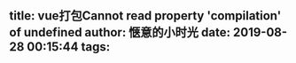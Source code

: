 title: vue打包Cannot read property 'compilation' of undefined
author: 惬意的小时光
date: 2019-08-28 00:15:44
tags:
---

